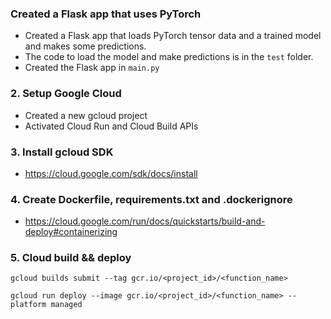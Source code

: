 ### Created a Flask app that uses PyTorch
* Created a Flask app that loads PyTorch tensor data and a trained model and makes some predictions.
* The code to load the model and make predictions is in the `test` folder.
* Created the Flask app in `main.py` 

### 2. Setup Google Cloud
* Created a new gcloud project 
* Activated Cloud Run and Cloud Build APIs

### 3. Install gcloud SDK
* https://cloud.google.com/sdk/docs/install

### 4. Create Dockerfile, requirements.txt and .dockerignore
* https://cloud.google.com/run/docs/quickstarts/build-and-deploy#containerizing

### 5. Cloud build && deploy
`gcloud builds submit --tag gcr.io/<project_id>/<function_name>`

`gcloud run deploy --image gcr.io/<project_id>/<function_name> --platform managed`